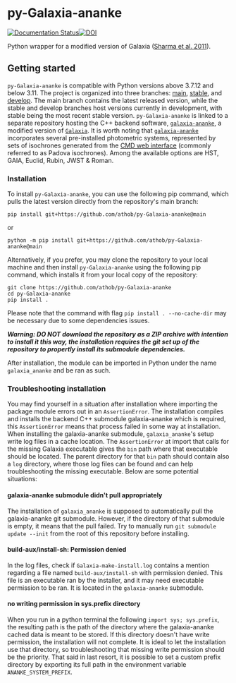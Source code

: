# py-Galaxia-ananke

[![Documentation Status](https://readthedocs.org/projects/py-galaxia-ananke/badge/?version=latest)](https://py-galaxia-ananke.readthedocs.io/en/latest/?badge=latest)[![DOI](https://zenodo.org/badge/501369954.svg)](https://zenodo.org/badge/latestdoi/501369954)

Python wrapper for a modified version of Galaxia ([Sharma et al. 2011](http://ascl.net/1101.007)).

## Getting started

`py-Galaxia-ananke` is compatible with Python versions above 3.7.12 and below 3.11. The project is organized into three branches: [main](https://github.com/athob/py-Galaxia-ananke/tree/main), [stable](https://github.com/athob/py-Galaxia-ananke/tree/stable), and [develop](https://github.com/athob/py-Galaxia-ananke/tree/develop). The main branch contains the latest released version, while the stable and develop branches host versions currently in development, with stable being the most recent stable version. `py-Galaxia-ananke` is linked to a separate repository hosting the C++ backend software, [`galaxia-ananke`](https://github.com/athob/galaxia-ananke), a modified version of [`Galaxia`](http://ascl.net/1101.007). It is worth noting that [`galaxia-ananke`](https://github.com/athob/galaxia-ananke) incorporates several pre-installed photometric systems, represented by sets of isochrones generated from the [CMD web interface](http://stev.oapd.inaf.it/cgi-bin/cmd) (commonly referred to as Padova isochrones). Among the available options are HST, GAIA, Euclid, Rubin, JWST & Roman.

### Installation

To install `py-Galaxia-ananke`, you can use the following pip command, which pulls the latest version directly from the repository's main branch:

    pip install git+https://github.com/athob/py-Galaxia-ananke@main

or

    python -m pip install git+https://github.com/athob/py-Galaxia-ananke@main

Alternatively, if you prefer, you may clone the repository to your local machine and then install `py-Galaxia-ananke` using the following pip command, which installs it from your local copy of the repository:

    git clone https://github.com/athob/py-Galaxia-ananke
    cd py-Galaxia-ananke
    pip install .

Please note that the command with flag `pip install . --no-cache-dir` may be necessary due to some dependencies issues.

***Warning: DO NOT download the repository as a ZIP archive with intention to install it this way, the installation requires the git set up of the repository to propertly install its submodule dependencies.***

After installation, the module can be imported in Python under the name `galaxia_ananke` and be ran as such.

### Troubleshooting installation

You may find yourself in a situation after installation where importing the package module errors out in an `AssertionError`. The installation compiles and installs the backend C++ submodule galaxia-ananke which is required, this `AssertionError` means that process failed in some way at installation. When installing the galaxia-ananke submodule, `galaxia_ananke`'s setup write log files in a cache location. The `AssertionError` at import that calls for the missing Galaxia executable gives the `bin` path where that executable should be located. The parent directory for that `bin` path should contain also a `log` directory, where those log files can be found and can help troubleshooting the missing executable. Below are some potential situations:

#### galaxia-ananke submodule didn't pull appropriately

The installation of `galaxia_ananke` is supposed to automatically pull the galaxia-ananke git submodule. However, if the directory of that submodule is empty, it means that the pull failed. Try to manually run `git submodule update --init` from the root of this repository before installing.

#### build-aux/install-sh: Permission denied

In the log files, check if `Galaxia-make-install.log` contains a mention regarding a file named `build-aux/install-sh` with permission denied. This file is an executable ran by the installer, and it may need executable permission to be ran. It is located in the `galaxia-ananke` submodule.

#### no writing permission in sys.prefix directory

When you run in a python terminal the following `import sys; sys.prefix`, the resulting path is the path of the directory where the galaxia-ananke cached data is meant to be stored. If this directory doesn't have write permission, the installation will not complete. It is ideal to let the installation use that directory, so troubleshooting that missing write permission should be the priority. That said in last resort, it is possible to set a custom prefix directory by exporting its full path in the environment variable `ANANKE_SYSTEM_PREFIX`.
